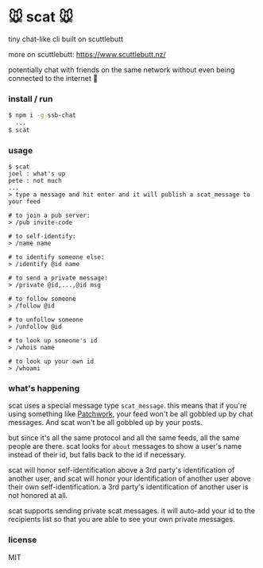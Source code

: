 # :mouse: scat :mouse:
tiny chat-like cli built on scuttlebutt

more on scuttlebutt: https://www.scuttlebutt.nz/

potentially chat with friends on the same network without even being connected to the internet :raised_hands:


### install / run
```bash
$ npm i -g ssb-chat
  ...
$ scat
```

### usage
```
$ scat
joel : what's up
pete : not much
...
> type a message and hit enter and it will publish a scat_message to your feed

# to join a pub server:
> /pub invite-code

# to self-identify:
> /name name

# to identify someone else:
> /identify @id name

# to send a private message:
> /private @id,...,@id msg

# to follow someone
> /follow @id

# to unfollow someone
> /unfollow @id

# to look up someone's id
> /whois name

# to look up your own id
> /whoami
```

### what's happening
scat uses a special message type `scat_message`. this means that if you're using something like [Patchwork](https://github.com/ssbc/patchwork), your feed won't be all gobbled up by chat messages. And scat won't be all gobbled up by your posts. 

but since it's all the same protocol and all the same feeds, all the same people are there. scat looks for `about` messages to show a user's name instead of their id, but falls back to the id if necessary.

scat will honor self-identification above a 3rd party's identification of another user, and scat will honor your identification of another user above their own self-identification. a 3rd party's identification of another user is not honored at all.

scat supports sending private scat messages. it will auto-add your id to the recipients list so that you are able to see your own private messages. 

### license
MIT
